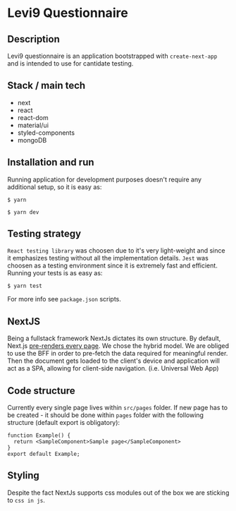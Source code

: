 # Levi9 Questionnaire

## Description

Levi9 questionnaire is an application bootstrapped with `create-next-app` and is intended to use for cantidate testing.

## Stack / main tech

- next
- react
- react-dom
- material/ui
- styled-components
- mongoDB

## Installation and run

Running application for development purposes doesn't require any additional setup, so it is easy as:

```shell
$ yarn

$ yarn dev
```

## Testing strategy

`React testing library` was choosen due to it's very light-weight and since it emphasizes testing without all the implementation details.
`Jest` was choosen as a testing environment since it is extremely fast and efficient.
Running your tests is as easy as:

```shell
$ yarn test
```

For more info see `package.json` scripts.

## NextJS

Being a fullstack framework NextJs dictates its own structure.
By default, Next.js [pre-renders every page](https://nextjs.org/docs/basic-features/pages#pre-rendering).
We chose the hybrid model. We are obliged to use the BFF in order to pre-fetch the data required for meaningful render.
Then the document gets loaded to the client's device and application will act as a SPA, allowing for client-side navigation. (i.e. Universal Web App)

## Code structure

Currently every single page lives within `src/pages` folder. If new page has to be created - it should be done within `pages` folder with the following structure (default export is obligatory):

```shell
function Example() {
  return <SampleComponent>Sample page</SampleComponent>
}
export default Example;
```

## Styling

Despite the fact NextJs supports css modules out of the box we are sticking to `css in js`.
